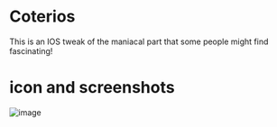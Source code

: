 # Coterios

This is an IOS tweak of the maniacal part that some people might find fascinating!

# icon and screenshots

![image](https://github.com/tomo1129ro/Coterios/assets/114466518/0085aa2f-e3e4-498d-a46d-f32aedd2afa2)


